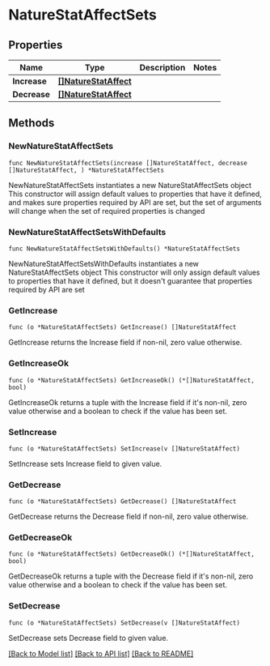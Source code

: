 # NatureStatAffectSets

## Properties

Name | Type | Description | Notes
------------ | ------------- | ------------- | -------------
**Increase** | [**[]NatureStatAffect**](NatureStatAffect.md) |  | 
**Decrease** | [**[]NatureStatAffect**](NatureStatAffect.md) |  | 

## Methods

### NewNatureStatAffectSets

`func NewNatureStatAffectSets(increase []NatureStatAffect, decrease []NatureStatAffect, ) *NatureStatAffectSets`

NewNatureStatAffectSets instantiates a new NatureStatAffectSets object
This constructor will assign default values to properties that have it defined,
and makes sure properties required by API are set, but the set of arguments
will change when the set of required properties is changed

### NewNatureStatAffectSetsWithDefaults

`func NewNatureStatAffectSetsWithDefaults() *NatureStatAffectSets`

NewNatureStatAffectSetsWithDefaults instantiates a new NatureStatAffectSets object
This constructor will only assign default values to properties that have it defined,
but it doesn't guarantee that properties required by API are set

### GetIncrease

`func (o *NatureStatAffectSets) GetIncrease() []NatureStatAffect`

GetIncrease returns the Increase field if non-nil, zero value otherwise.

### GetIncreaseOk

`func (o *NatureStatAffectSets) GetIncreaseOk() (*[]NatureStatAffect, bool)`

GetIncreaseOk returns a tuple with the Increase field if it's non-nil, zero value otherwise
and a boolean to check if the value has been set.

### SetIncrease

`func (o *NatureStatAffectSets) SetIncrease(v []NatureStatAffect)`

SetIncrease sets Increase field to given value.


### GetDecrease

`func (o *NatureStatAffectSets) GetDecrease() []NatureStatAffect`

GetDecrease returns the Decrease field if non-nil, zero value otherwise.

### GetDecreaseOk

`func (o *NatureStatAffectSets) GetDecreaseOk() (*[]NatureStatAffect, bool)`

GetDecreaseOk returns a tuple with the Decrease field if it's non-nil, zero value otherwise
and a boolean to check if the value has been set.

### SetDecrease

`func (o *NatureStatAffectSets) SetDecrease(v []NatureStatAffect)`

SetDecrease sets Decrease field to given value.



[[Back to Model list]](../README.md#documentation-for-models) [[Back to API list]](../README.md#documentation-for-api-endpoints) [[Back to README]](../README.md)


